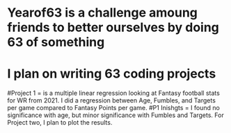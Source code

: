 # Yearof63 is a challenge amoung friends to better ourselves by doing 63 of something
# I plan on writing 63 coding projects

#Project 1 = is a multiple linear regression looking at Fantasy football stats for WR from 2021. I did a regression between Age, Fumbles, and Targets per game compared to Fantasy Points per game. 
#P1 Inishgts = I found no significance with age, but minor significance with Fumbles and Targets. For Project two, I plan to plot the results.
